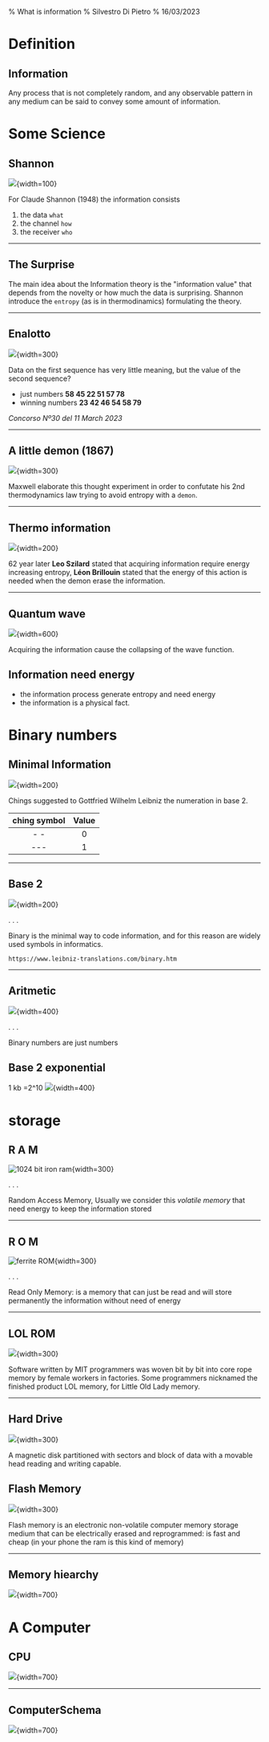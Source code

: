 % What is information
% Silvestro Di Pietro
% 16/03/2023

# Definition

## Information

Any process that is not completely random, and any observable pattern in any medium can be said to convey some amount of information.


# Some Science

## Shannon
![](images/Claude_shannon.jpeg){width=100}

For Claude Shannon (1948) the information consists

1. the data ``what``
2. the channel ``how``
3. the receiver ``who``

----

## The Surprise

The main idea about the Information theory is the "information value" that depends from the novelty or how much the data is surprising. Shannon introduce the `entropy` (as is in thermodinamics) formulating the theory. 

----

## Enalotto

![](images/Logo_SuperEnalotto.png){width=300}

Data on the first sequence has very little meaning, but the value of the second sequence?

- just numbers **58 45 22 51 57 78**
- winning numbers **23 42 46 54 58 79**

*Concorso Nº30 del 11 March 2023*

----

## A little demon (1867)

![](images/Maxwel_demon.jpeg){width=300}

Maxwell elaborate this thought experiment in order to confutate his 2nd thermodynamics law trying to avoid entropy with a `demon`.

----

## Thermo information

![](images/Leo_Szilard.png){width=200}

62 year later **Leo Szilard** stated that acquiring information require energy increasing entropy, **Léon Brillouin** stated that the energy of this action is needed when the demon erase the information.

----

## Quantum wave

![](images/wave_function_collapse.gif){width=600}

Acquiring the information cause the collapsing of the wave function.

## Information need energy

- the information process generate entropy and need energy
- the information is a physical fact.


# Binary numbers

## Minimal Information

![](images/Ching_hexagrams_owned_by_Gottfried_Wilhelm_Leibniz,_1701.jpeg){width=200}

Chings suggested to Gottfried Wilhelm Leibniz the numeration in base 2.

| ching symbol |      Value      |
|:------------:|:---------------:|
|   -  -       |                0|
|   ---        |                1|

----

## Base 2

![](images/binary6.jpeg){width=200}

. . .

Binary is the minimal way to code information, and for this reason are widely used symbols in informatics.

`https://www.leibniz-translations.com/binary.htm` 

----

## Aritmetic

![](images/BinaryAritmetic.jpeg){width=400}

. . .

Binary numbers are just numbers



## Base 2 exponential
1 kb =2^10
![](images/Bytes.png){width=400}


# storage

## R A M

![_1024 bit iron ram_](images/800px-KL_CoreMemory.jpeg){width=300}

. . .

Random Access Memory,
Usually we consider this *volatile memory* that need energy to keep the information stored

----

## R O M

![_ferrite ROM_](images/LOLmemory.jpeg){width=300}

. . .

Read Only Memory: is a memory that can just be read and will store permanently the information without need of energy

----

## LOL ROM

![](images/LOLmemory.jpeg){width=300}

Software written by MIT programmers was woven bit by bit into core rope memory by female workers in factories. Some programmers nicknamed the finished product LOL memory, for Little Old Lady memory.

----

## Hard Drive

![](images/hard-drive.jpeg){width=300}

A magnetic disk partitioned with sectors and block of data with a movable head reading and writing capable.

## Flash Memory

![](images/USB_flash_drive.jpeg){width=300}

Flash memory is an electronic non-volatile computer memory storage medium that can be electrically erased and reprogrammed: is fast and cheap (in your phone the ram is this kind of memory)

----

## Memory hiearchy

![](images/ComputerStorage.png){width=700}



# A Computer

## CPU

![](images/CPU.png){width=700}

----

## ComputerSchema

![](images/ComputerSchema.png){width=700}
